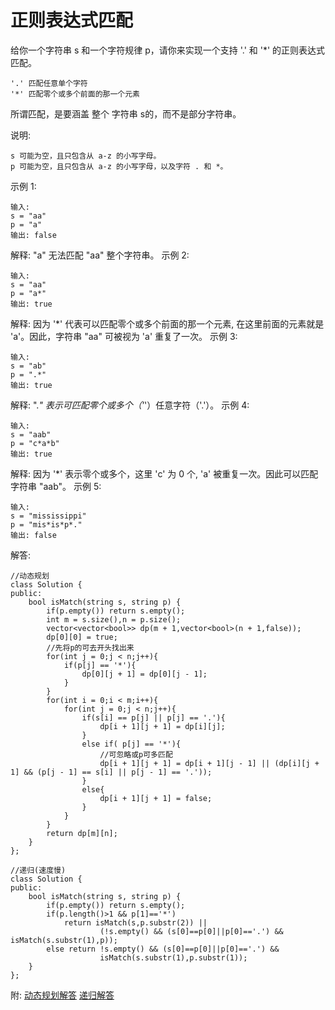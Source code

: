#  正则表达式匹配

给你一个字符串 s 和一个字符规律 p，请你来实现一个支持 '.' 和 '*' 的正则表达式匹配。
```
'.' 匹配任意单个字符
'*' 匹配零个或多个前面的那一个元素
```
所谓匹配，是要涵盖 整个 字符串 s的，而不是部分字符串。

说明:
```
s 可能为空，且只包含从 a-z 的小写字母。
p 可能为空，且只包含从 a-z 的小写字母，以及字符 . 和 *。
```
示例 1:
```
输入:
s = "aa"
p = "a"
输出: false
```
解释: "a" 无法匹配 "aa" 整个字符串。
示例 2:
```
输入:
s = "aa"
p = "a*"
输出: true
```
解释: 因为 '*' 代表可以匹配零个或多个前面的那一个元素, 在这里前面的元素就是 'a'。因此，字符串 "aa" 可被视为 'a' 重复了一次。
示例 3:
```
输入:
s = "ab"
p = ".*"
输出: true
```
解释: ".*" 表示可匹配零个或多个（'*'）任意字符（'.'）。
示例 4:
```
输入:
s = "aab"
p = "c*a*b"
输出: true
```
解释: 因为 '*' 表示零个或多个，这里 'c' 为 0 个, 'a' 被重复一次。因此可以匹配字符串 "aab"。
示例 5:
```
输入:
s = "mississippi"
p = "mis*is*p*."
输出: false
```

解答:
```
//动态规划
class Solution {
public:
    bool isMatch(string s, string p) {
        if(p.empty()) return s.empty();
        int m = s.size(),n = p.size();
        vector<vector<bool>> dp(m + 1,vector<bool>(n + 1,false));
        dp[0][0] = true;
        //先将p的可去开头找出来
        for(int j = 0;j < n;j++){
            if(p[j] == '*'){
                dp[0][j + 1] = dp[0][j - 1];
            }
        }
        for(int i = 0;i < m;i++){
            for(int j = 0;j < n;j++){
                if(s[i] == p[j] || p[j] == '.'){
                    dp[i + 1][j + 1] = dp[i][j];
                }
                else if( p[j] == '*'){
                    //可忽略或p可多匹配
                    dp[i + 1][j + 1] = dp[i + 1][j - 1] || (dp[i][j + 1] && (p[j - 1] == s[i] || p[j - 1] == '.'));
                }
                else{
                    dp[i + 1][j + 1] = false;
                }
            }
        }
        return dp[m][n];
    }
};

//递归(速度慢)
class Solution {
public:
    bool isMatch(string s, string p) {
        if(p.empty()) return s.empty();
        if(p.length()>1 && p[1]=='*')
            return isMatch(s,p.substr(2)) ||
                    (!s.empty() && (s[0]==p[0]||p[0]=='.') && isMatch(s.substr(1),p));
        else return !s.empty() && (s[0]==p[0]||p[0]=='.') &&
                    isMatch(s.substr(1),p.substr(1));
    }
};

```











附:
[动态规划解答](https://leetcode-cn.com/problems/regular-expression-matching/solution/dong-tai-gui-hua-de-li-jie-by-heifansy/)
[递归解答](https://leetcode-cn.com/problems/regular-expression-matching/solution/di-gui-dong-tai-gui-hua-by-joy-teng/)
